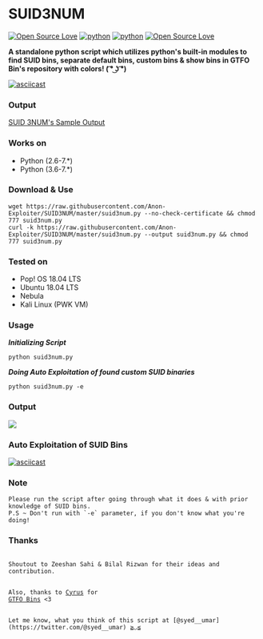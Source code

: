# SUID3NUM
[![Open Source Love](https://badges.frapsoft.com/os/v1/open-source.svg?v=102)](https://github.com/ellerbrock/open-source-badge/)
[![python](https://img.shields.io/badge/python-2.7-blue.svg)](https://www.python.org/downloads/)
[![python](https://img.shields.io/badge/python-3.7-blue.svg)](https://www.python.org/downloads/)
[![Open Source Love](https://badges.frapsoft.com/os/mit/mit.svg?v=102)](https://github.com/ellerbrock/open-source-badge/)

**A standalone python script which utilizes python's built-in modules to find SUID bins, separate default bins, custom bins & show bins in GTFO Bin's repository with colors! ( ͡° ͜ʖ ͡°)**

[![asciicast](https://asciinema.org/a/273928.svg)](https://asciinema.org/a/273928)

### Output
<a href="https://github.com/Anon-Exploiter/SUID3NUM/blob/master/output.m" target="_blank">SUID 3NUM's Sample Output</a>

### Works on 

- Python (2.6-7.*)
- Python (3.6-7.*)

### Download & Use

	wget https://raw.githubusercontent.com/Anon-Exploiter/SUID3NUM/master/suid3num.py --no-check-certificate && chmod 777 suid3num.py
	curl -k https://raw.githubusercontent.com/Anon-Exploiter/SUID3NUM/master/suid3num.py --output suid3num.py && chmod 777 suid3num.py
	
### Tested on

- Pop! OS 18.04 LTS
- Ubuntu 18.04 LTS
- Nebula
- Kali Linux (PWK VM)
 
### Usage

***Initializing Script***

	python suid3num.py

***Doing Auto Exploitation of found custom SUID binaries***

	python suid3num.py -e

### Output

<img src="https://i.imgur.com/FME2USf.gif" />

### Auto Exploitation of SUID Bins

[![asciicast](https://asciinema.org/a/273929.svg)](https://asciinema.org/a/273929)

### Note 
<pre><code>Please run the script after going through what it does & with prior knowledge of SUID bins.
P.S ~ Don't run with `-e` parameter, if you don't know what you're doing!
</code></pre>

### Thanks
<code>
Shoutout to Zeeshan Sahi & Bilal Rizwan for their ideas and contribution. 

Also, thanks to [Cyrus](https://github.com/cyrus-and) for [GTFO Bins](https://gtfobins.github.io/) <3 </code>

<code>
Let me know, what you think of this script at [@syed__umar](https://twitter.com/@syed__umar) ≧◡≦
</code>
